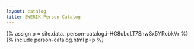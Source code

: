 ```yaml
---
layout: catalog
title: SWERIK Person Catalog
---
```

{% assign p = site.data._person-catalog.i-HG8uLqLT7SnwSx5YRobkVr %}
{% include person-catalog.html p=p %}

